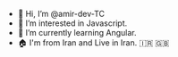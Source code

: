 - 👋 Hi, I’m @amir-dev-TC
- 👀 I’m interested in Javascript. 
- 🌱 I’m currently learning Angular. 
- 🏠 I'm from Iran and Live in Iran. 🇮🇷 🇬🇧

<!---
amir-dev-TC/amir-dev-TC is a ✨ special ✨ repository because its `README.md` (this file) appears on your GitHub profile.
You can click the Preview link to take a look at your changes.
--->
